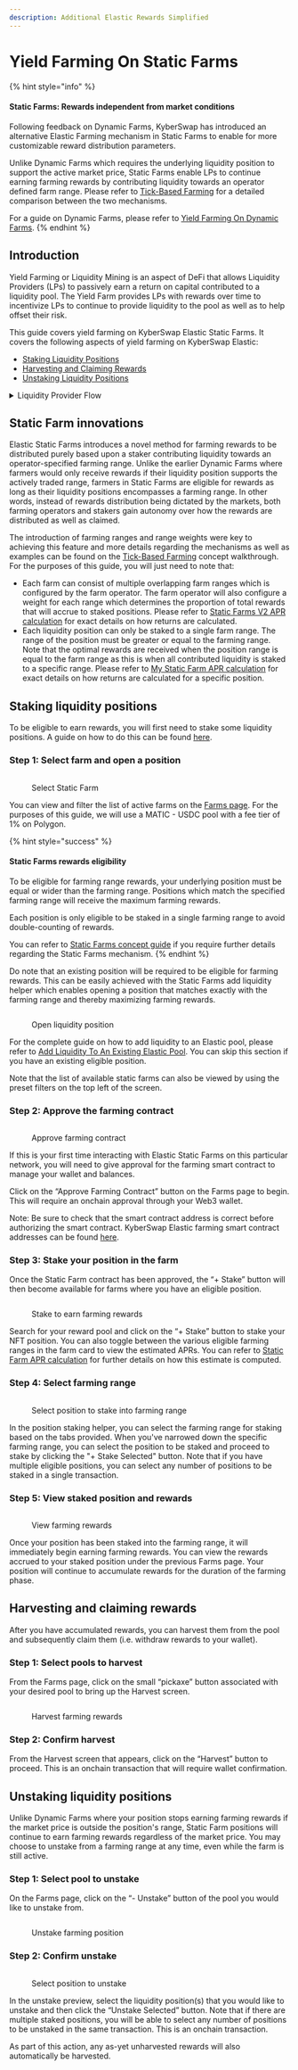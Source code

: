 ```yaml
---
description: Additional Elastic Rewards Simplified
---
```


# Yield Farming On Static Farms

{% hint style="info" %}
#### Static Farms: Rewards independent from market conditions

Following feedback on Dynamic Farms, KyberSwap has introduced an alternative Elastic Farming mechanism in Static Farms to enable for more customizable reward distribution parameters.&#x20;

Unlike Dynamic Farms which requires the underlying liquidity position to support the active market price, Static Farms enable LPs to continue earning farming rewards by contributing liquidity towards an operator defined farm range. Please refer to [Tick-Based Farming](../concepts/tick-based-farming.md) for a detailed comparison between the two mechanisms.

For a guide on Dynamic Farms, please refer to [Yield Farming On Dynamic Farms](yield-farming-on-dynamic-farms.md).
{% endhint %}

## Introduction

Yield Farming or Liquidity Mining is an aspect of DeFi that allows Liquidity Providers (LPs) to passively earn a return on capital contributed to a liquidity pool. The Yield Farm provides LPs with rewards over time to incentivize LPs to continue to provide liquidity to the pool as well as to help offset their risk.

This guide covers yield farming on KyberSwap Elastic Static Farms. It covers the following aspects of yield farming on KyberSwap Elastic:

* [Staking Liquidity Positions](yield-farming-on-static-farms.md#staking-liquidity-positions)
* [Harvesting and Claiming Rewards](yield-farming-on-static-farms.md#harvesting-and-claiming-rewards)
* [Unstaking Liquidity Positions](yield-farming-on-static-farms.md#unstaking-liquidity-positions)

<details>

<summary>Liquidity Provider Flow</summary>

Still deciding on which solution suits you best?&#x20;

* **Overview**: [Earn Yield By Contributing Liquidity](../../../kyberswap-solutions/kyberswap-interface/user-guides/earn-yield-by-contributing-liquidity.md)
* **Detailed comparison**:  [Classic vs Elastic](../../classic-vs-elastic/)&#x20;

#### Next steps

1. [Connect Your Wallet](../../../kyberswap-solutions/kyberswap-interface/user-guides/connect-your-wallet.md)
2. [Switching Networks](../../../kyberswap-solutions/kyberswap-interface/user-guides/selecting-preferred-network.md)
3. [Elastic Pool Creation ](elastic-pool-creation.md)
4. [Add Liquidity To An Existing Elastic Pool ](add-liquidity-to-an-existing-elastic-pool.md)
5. [Increasing Liquidity On Elastic](increasing-liquidity-on-elastic.md)&#x20;
6. [Elastic Fee Collection](elastic-fee-collection.md)&#x20;
7. **Yield Farming**
   * [On Dynamic Farms](yield-farming-on-dynamic-farms.md)
   * **On Static Farms <-**
8. [Removing Liquidity On Elastic](removing-liquidity-on-elastic.md)

</details>

## Static Farm innovations

Elastic Static Farms introduces a novel method for farming rewards to be distributed purely based upon a staker contributing liquidity towards an operator-specified farming range. Unlike the earlier Dynamic Farms where farmers would only receive rewards if their liquidity position supports the actively traded range, farmers in Static Farms are eligible for rewards as long as their liquidity positions encompasses a farming range. In other words, instead of rewards distribution being dictated by the markets, both farming operators and stakers gain autonomy over how the rewards are distributed as well as claimed.

The introduction of farming ranges and range weights were key to achieving this feature and more details regarding the mechanisms as well as examples can be found on the [Tick-Based Farming](../concepts/tick-based-farming.md) concept walkthrough. For the purposes of this guide, you will just need to note that:

* Each farm can consist of multiple overlapping farm ranges which is configured by the farm operator. The farm operator will also configure a weight for each range which determines the proportion of total rewards that will accrue to staked positions. Please refer to [Static Farms V2 APR calculation](../concepts/apr-calculations.md#elastic-farm-v2-apr-calculation) for exact details on how returns are calculated.
* Each liquidity position can only be staked to a single farm range. The range of the position must be greater or equal to the farming range. Note that the optimal rewards are received when the position range is equal to the farm range as this is when all contributed liquidity is staked to a specific range. Please refer to [My Static Farm APR calculation](../concepts/apr-calculations.md#elastic-farm-v2-apr-calculation) for exact details on how returns are calculated for a specific position.

## Staking liquidity positions

To be eligible to earn rewards, you will first need to stake some liquidity positions. A guide on how to do this can be found [here](add-liquidity-to-an-existing-elastic-pool.md).

### **Step 1**: Select farm and open a position

<figure><img src="../../../.gitbook/assets/StaticFarms_AddLiquidity_SearchPools.png" alt=""><figcaption><p>Select Static Farm</p></figcaption></figure>

You can view and filter the list of active farms on the [Farms page](https://kyberswap.com/farms/). For the purposes of this guide, we will use a MATIC - USDC pool with a fee tier of 1% on Polygon.&#x20;

{% hint style="success" %}
#### Static Farms rewards eligibility

To be eligible for farming range rewards, your underlying position must be equal or wider than the farming range. Positions which match the specified farming range will receive the maximum farming rewards.

Each position is only eligible to be staked in a single farming range to avoid double-counting of rewards.

You can refer to [Static Farms concept guide](../concepts/tick-based-farming.md#static-farms) if you require further details regarding the Static Farms mechanism.
{% endhint %}

Do note that an existing position will be required to be eligible for farming rewards. This can be easily achieved with the Static Farms add liquidity helper which enables opening a position that matches exactly with the farming range and thereby maximizing farming rewards.

<figure><img src="../../../.gitbook/assets/StaticFarms_AddLiquidity_CreatePosition.png" alt=""><figcaption><p>Open liquidity position</p></figcaption></figure>

For the complete guide on how to add liquidity to an Elastic pool, please refer to [Add Liquidity To An Existing Elastic Pool](add-liquidity-to-an-existing-elastic-pool.md). You can skip this section if you have an existing eligible position.

Note that the list of available static farms can also be viewed by using the preset filters on the top left of the screen.&#x20;

### Step 2: Approve the farming contract

<figure><img src="../../../.gitbook/assets/StaticFarms_AddLiquidity_ApproveFarmContract.png" alt=""><figcaption><p>Approve farming contract</p></figcaption></figure>

If this is your first time interacting with Elastic Static Farms on this particular network, you will need to give approval for the farming smart contract to manage your wallet and balances.

Click on the “Approve Farming Contract” button on the Farms page to begin. This will require an onchain approval through your Web3 wallet.

Note: Be sure to check that the smart contract address is correct before authorizing the smart contract. KyberSwap Elastic farming smart contract addresses can be found [here](../contracts/elastic-farming-contract-addresses.md).

### **Step 3**: Stake your position in the farm

Once the Static Farm contract has been approved, the “+ Stake” button will then become available for farms where you have an eligible position.

<figure><img src="../../../.gitbook/assets/StaticFarms_AddLiquidity_StakeButton.png" alt=""><figcaption><p>Stake to earn farming rewards</p></figcaption></figure>

Search for your reward pool and click on the “+ Stake” button to stake your NFT position. You can also toggle between the various eligible farming ranges in the farm card to view the estimated APRs. You can refer to [Static Farm APR calculation](../concepts/apr-calculations.md#static-farm-apr-calculation) for further details on how this estimate is computed.

### Step 4: Select farming range

<figure><img src="../../../.gitbook/assets/StaticFarms_AddLiquidity_SelectNFT.png" alt=""><figcaption><p>Select position to stake into farming range</p></figcaption></figure>

In the position staking helper, you can select the farming range for staking based on the tabs provided. When you've narrowed down the specific farming range, you can select the position to be staked and proceed to stake by clicking the "+ Stake Selected" button. Note that if you have multiple eligible positions, you can select any number of positions to be staked in a single transaction.

### Step 5: View staked position and rewards

<figure><img src="../../../.gitbook/assets/StaticFarms_AddLiquidity_ViewStaked.png" alt=""><figcaption><p>View farming rewards</p></figcaption></figure>

Once your position has been staked into the farming range, it will immediately begin earning farming rewards. You can view the rewards accrued to your staked position under the previous Farms page. Your position will continue to accumulate rewards for the duration of the farming phase.

## Harvesting and claiming rewards

After you have accumulated rewards, you can harvest them from the pool and subsequently claim them (i.e. withdraw rewards to your wallet).

### **Step 1**: Select pools to harvest

From the Farms page, click on the small “pickaxe” button associated with your desired pool to bring up the Harvest screen.&#x20;

<figure><img src="../../../.gitbook/assets/StaticFarms_Harvest_PickAxeButton.png" alt=""><figcaption><p>Harvest farming rewards</p></figcaption></figure>

### Step 2: Confirm harvest

From the Harvest screen that appears, click on the “Harvest” button to proceed. This is an onchain transaction that will require wallet confirmation.

## Unstaking liquidity positions

Unlike Dynamic Farms where your position stops earning farming rewards if the market price is outside the position's range, Static Farm positions will continue to earn farming rewards regardless of the market price. You may choose to unstake from a farming range at any time, even while the farm is still active.

### **Step 1: Select pool to unstake**

On the Farms page, click on the “- Unstake” button of the pool you would like to unstake from.

<figure><img src="../../../.gitbook/assets/StaticFarms_Unstake_Button.png" alt=""><figcaption><p>Unstake farming position</p></figcaption></figure>

### Step 2: Confirm unstake

<figure><img src="../../../.gitbook/assets/StaticFarms_Unstake_Preview.png" alt=""><figcaption><p>Select position to unstake</p></figcaption></figure>

In the unstake preview, select the liquidity position(s) that you would like to unstake and then click the “Unstake Selected” button. Note that if there are multiple staked positions, you will be able to select any number of positions to be unstaked in the same transaction. This is an onchain transaction.

As part of this action, any as-yet unharvested rewards will also automatically be harvested.
